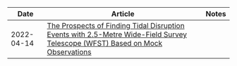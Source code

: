 | Date | Article | Notes | 
| ---- | ---- | ---- |
| 2022-04-14 | [The Prospects of Finding Tidal Disruption Events with 2.5-Metre Wide-Field Survey Telescope (WFST) Based on Mock Observations](https://arxiv.org/abs/2204.01615) | |
